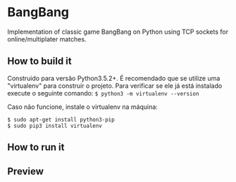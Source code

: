 # BangBang
Implementation of classic game BangBang on Python using TCP sockets for online/multiplater matches.

## How to build it
Construido para versão Python3.5.2+.
É recomendado que se utilize uma "virtualenv" para construir o projeto. Para verificar se ele já está instalado execute o seguinte comando:
```$ python3 -m virtualenv --version```

Caso não funcione, instale o virtualenv na máquina:
```
$ sudo apt-get install python3-pip
$ sudo pip3 install virtualenv
```


## How to run it


## Preview
